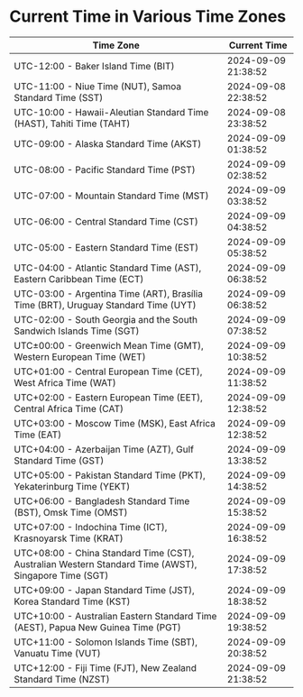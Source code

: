 # Current Time in Various Time Zones

| Time Zone | Current Time |
|-----------|--------------|
| UTC-12:00 - Baker Island Time (BIT) | 2024-09-09 21:38:52 |
| UTC-11:00 - Niue Time (NUT), Samoa Standard Time (SST) | 2024-09-08 22:38:52 |
| UTC-10:00 - Hawaii-Aleutian Standard Time (HAST), Tahiti Time (TAHT) | 2024-09-08 23:38:52 |
| UTC-09:00 - Alaska Standard Time (AKST) | 2024-09-09 01:38:52 |
| UTC-08:00 - Pacific Standard Time (PST) | 2024-09-09 02:38:52 |
| UTC-07:00 - Mountain Standard Time (MST) | 2024-09-09 03:38:52 |
| UTC-06:00 - Central Standard Time (CST) | 2024-09-09 04:38:52 |
| UTC-05:00 - Eastern Standard Time (EST) | 2024-09-09 05:38:52 |
| UTC-04:00 - Atlantic Standard Time (AST), Eastern Caribbean Time (ECT) | 2024-09-09 06:38:52 |
| UTC-03:00 - Argentina Time (ART), Brasília Time (BRT), Uruguay Standard Time (UYT) | 2024-09-09 06:38:52 |
| UTC-02:00 - South Georgia and the South Sandwich Islands Time (SGT) | 2024-09-09 07:38:52 |
| UTC±00:00 - Greenwich Mean Time (GMT), Western European Time (WET) | 2024-09-09 10:38:52 |
| UTC+01:00 - Central European Time (CET), West Africa Time (WAT) | 2024-09-09 11:38:52 |
| UTC+02:00 - Eastern European Time (EET), Central Africa Time (CAT) | 2024-09-09 12:38:52 |
| UTC+03:00 - Moscow Time (MSK), East Africa Time (EAT) | 2024-09-09 12:38:52 |
| UTC+04:00 - Azerbaijan Time (AZT), Gulf Standard Time (GST) | 2024-09-09 13:38:52 |
| UTC+05:00 - Pakistan Standard Time (PKT), Yekaterinburg Time (YEKT) | 2024-09-09 14:38:52 |
| UTC+06:00 - Bangladesh Standard Time (BST), Omsk Time (OMST) | 2024-09-09 15:38:52 |
| UTC+07:00 - Indochina Time (ICT), Krasnoyarsk Time (KRAT) | 2024-09-09 16:38:52 |
| UTC+08:00 - China Standard Time (CST), Australian Western Standard Time (AWST), Singapore Time (SGT) | 2024-09-09 17:38:52 |
| UTC+09:00 - Japan Standard Time (JST), Korea Standard Time (KST) | 2024-09-09 18:38:52 |
| UTC+10:00 - Australian Eastern Standard Time (AEST), Papua New Guinea Time (PGT) | 2024-09-09 19:38:52 |
| UTC+11:00 - Solomon Islands Time (SBT), Vanuatu Time (VUT) | 2024-09-09 20:38:52 |
| UTC+12:00 - Fiji Time (FJT), New Zealand Standard Time (NZST) | 2024-09-09 21:38:52 |
